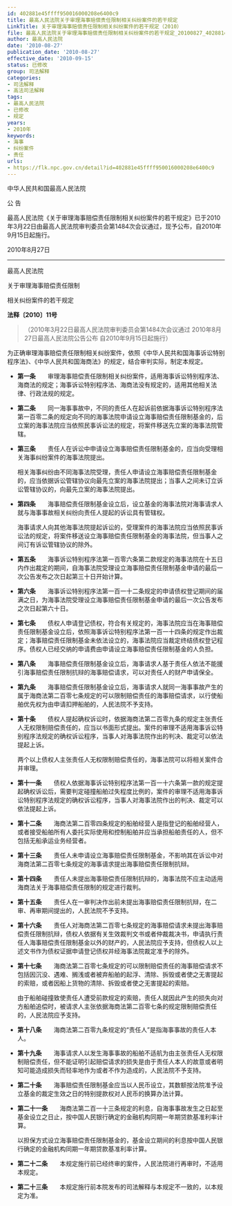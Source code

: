 ```yaml
---
id: 402881e45ffff950016000208e6400c9
title: 最高人民法院关于审理海事赔偿责任限制相关纠纷案件的若干规定
LinkTitle: 关于审理海事赔偿责任限制相关纠纷案件的若干规定（2010）
file: 最高人民法院关于审理海事赔偿责任限制相关纠纷案件的若干规定_20100827_402881e45ffff950016000208e6400c9.docx
author: 最高人民法院
date: '2010-08-27'
publication_date: '2010-08-27'
effective_date: '2010-09-15'
status: 已修改
group: 司法解释
categories:
- 司法解释
- 高法司法解释
tags:
- 最高人民法院
- 已修改
- 规定
years:
- 2010年
keywords:
- 海事
- 纠纷案件
- 责任
urls:
- https://flk.npc.gov.cn/detail?id=402881e45ffff950016000208e6400c9
---
```


中华人民共和国最高人民法院

公 告

最高人民法院《关于审理海事赔偿责任限制相关纠纷案件的若干规定》已于2010年3月22日由最高人民法院审判委员会第1484次会议通过，现予公布，自2010年9月15日起施行。

2010年8月27日

---

最高人民法院

关于审理海事赔偿责任限制

相关纠纷案件的若干规定

**法释〔2010〕11号**

> （2010年3月22日最高人民法院审判委员会第1484次会议通过 2010年8月27日最高人民法院公告公布 自2010年9月15日起施行）

为正确审理海事赔偿责任限制相关纠纷案件，依照《中华人民共和国海事诉讼特别程序法》、《中华人民共和国海商法》的规定，结合审判实际，制定本规定。

- **第一条**　　审理海事赔偿责任限制相关纠纷案件，适用海事诉讼特别程序法、海商法的规定；海事诉讼特别程序法、海商法没有规定的，适用其他相关法律、行政法规的规定。

- **第二条**　　同一海事事故中，不同的责任人在起诉前依据海事诉讼特别程序法第一百零二条的规定向不同的海事法院申请设立海事赔偿责任限制基金的，后立案的海事法院应当依照民事诉讼法的规定，将案件移送先立案的海事法院管辖。

- **第三条**　　责任人在诉讼中申请设立海事赔偿责任限制基金的，应当向受理相关海事纠纷案件的海事法院提出。

  相关海事纠纷由不同海事法院受理，责任人申请设立海事赔偿责任限制基金的，应当依据诉讼管辖协议向最先立案的海事法院提出；当事人之间未订立诉讼管辖协议的，向最先立案的海事法院提出。

- **第四条**　　海事赔偿责任限制基金设立后，设立基金的海事法院对海事请求人就与海事事故相关纠纷向责任人提起的诉讼具有管辖权。

  海事请求人向其他海事法院提起诉讼的，受理案件的海事法院应当依照民事诉讼法的规定，将案件移送设立海事赔偿责任限制基金的海事法院，但当事人之间订有诉讼管辖协议的除外。

- **第五条**　　海事诉讼特别程序法第一百零六条第二款规定的海事法院在十五日内作出裁定的期间，自海事法院受理设立海事赔偿责任限制基金申请的最后一次公告发布之次日起第三十日开始计算。

- **第六条**　　海事诉讼特别程序法第一百一十二条规定的申请债权登记期间的届满之日，为海事法院受理设立海事赔偿责任限制基金申请的最后一次公告发布之次日起第六十日。

- **第七条**　　债权人申请登记债权，符合有关规定的，海事法院应当在海事赔偿责任限制基金设立后，依照海事诉讼特别程序法第一百一十四条的规定作出裁定；海事赔偿责任限制基金未依法设立的，海事法院应当裁定终结债权登记程序。债权人已经交纳的申请费由申请设立海事赔偿责任限制基金的人负担。

- **第八条**　　海事赔偿责任限制基金设立后，海事请求人基于责任人依法不能援引海事赔偿责任限制抗辩的海事赔偿请求，可以对责任人的财产申请保全。

- **第九条**　　海事赔偿责任限制基金设立后，海事请求人就同一海事事故产生的属于海商法第二百零七条规定的可以限制赔偿责任的海事赔偿请求，以行使船舶优先权为由申请扣押船舶的，人民法院不予支持。

- **第十条**　　债权人提起确权诉讼时，依据海商法第二百零九条的规定主张责任人无权限制赔偿责任的，应当以书面形式提出。案件的审理不适用海事诉讼特别程序法规定的确权诉讼程序，当事人对海事法院作出的判决、裁定可以依法提起上诉。

  两个以上债权人主张责任人无权限制赔偿责任的，海事法院可以将相关案件合并审理。

- **第十一条**　　债权人依据海事诉讼特别程序法第一百一十六条第一款的规定提起确权诉讼后，需要判定碰撞船舶过失程度比例的，案件的审理不适用海事诉讼特别程序法规定的确权诉讼程序，当事人对海事法院作出的判决、裁定可以依法提起上诉。

- **第十二条**　　海商法第二百零四条规定的船舶经营人是指登记的船舶经营人，或者接受船舶所有人委托实际使用和控制船舶并应当承担船舶责任的人，但不包括无船承运业务经营者。

- **第十三条**　　责任人未申请设立海事赔偿责任限制基金，不影响其在诉讼中对海商法第二百零七条规定的海事请求提出海事赔偿责任限制抗辩。

- **第十四条**　　责任人未提出海事赔偿责任限制抗辩的，海事法院不应主动适用海商法关于海事赔偿责任限制的规定进行裁判。

- **第十五条**　　责任人在一审判决作出前未提出海事赔偿责任限制抗辩，在二审、再审期间提出的，人民法院不予支持。

- **第十六条**　　责任人对海商法第二百零七条规定的海事赔偿请求未提出海事赔偿责任限制抗辩，债权人依据有关生效裁判文书或者仲裁裁决书，申请执行责任人海事赔偿责任限制基金以外的财产的，人民法院应予支持，但债权人以上述文书作为债权证据申请登记债权并经海事法院裁定准予的除外。

- **第十七条**　　海商法第二百零七条规定的可以限制赔偿责任的海事赔偿请求不包括因沉没、遇难、搁浅或者被弃船舶的起浮、清除、拆毁或者使之无害提起的索赔，或者因船上货物的清除、拆毁或者使之无害提起的索赔。

  由于船舶碰撞致使责任人遭受前款规定的索赔，责任人就因此产生的损失向对方船舶追偿时，被请求人主张依据海商法第二百零七条的规定限制赔偿责任的，人民法院应予支持。

- **第十八条**　　海商法第二百零九条规定的“责任人”是指海事事故的责任人本人。

- **第十九条**　　海事请求人以发生海事事故的船舶不适航为由主张责任人无权限制赔偿责任，但不能证明引起赔偿请求的损失是由于责任人本人的故意或者明知可能造成损失而轻率地作为或者不作为造成的，人民法院不予支持。

- **第二十条**　　海事赔偿责任限制基金应当以人民币设立，其数额按法院准予设立基金的裁定生效之日的特别提款权对人民币的换算办法计算。

- **第二十一条**　　海商法第二百一十三条规定的利息，自海事事故发生之日起至基金设立之日止，按中国人民银行确定的金融机构同期一年期贷款基准利率计算。

  以担保方式设立海事赔偿责任限制基金的，基金设立期间的利息按中国人民银行确定的金融机构同期一年期贷款基准利率计算。

- **第二十二条**　　本规定施行前已经终审的案件，人民法院进行再审时，不适用本规定。

- **第二十三条**　　本规定施行前本院发布的司法解释与本规定不一致的，以本规定为准。
